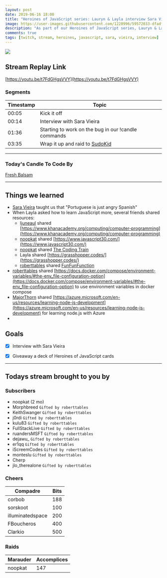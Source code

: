 ```yaml
---
layout: post
date: 2019-06-16 18:00
title: "Heroines of JavaScript series: Lauryn & Layla interview Sara Vieira"
image: https://user-images.githubusercontent.com/1228996/59572033-dfadf500-906f-11e9-920e-2da4688f9edf.png
description: "As part of our Heroines of JavaScript series, Lauryn & Layla interview Sara Vieira."
comments: true
tags: [twitch, stream, heroines, javascript, sara, vieira, interview]
---
```


<img src="{{page.image}}"/>

## Stream Replay Link

[https://youtu.be/t7FdGHgsVVY](https://youtu.be/t7FdGHgsVVY)

<!--more-->

### Segments

| Timestamp | Topic                                                         |
| ---       | ---                                                           |
| 00:05     | Kick it off                                                   |
| 00:14     | Interview with Sara Vieira                                    |
| 01:36     | Starting to work on the bug in our !candle commands           |
| 03:35     | Wrap it up and raid to [SudoKid](https://twitch.tv/sudokid)   |


---

### Today's Candle To Code By

[Fresh Balsam](https://amzn.to/2XHzXQv)

---

## Things we learned

- [Sara Vieira](https://twitter.com/nikkitaftw) taught us that "Portuguese is just angry Spanish"
- When Layla asked how to learn JavaScript more, several friends shared resources:
  - [ljuneaul](https://twitch.tv/ljuneaul) shared [https://www.khanacademy.org/computing/computer-programming](https://www.khanacademy.org/computing/computer-programming)
  - [noopkat](https://twitch.tv/noopkat) shared [https://www.javascript30.com/](https://www.javascript30.com/)
  - [noopkat](https://twitch.tv/noopkat) shared [The Coding Train](https://www.youtube.com/channel/UCvjgXvBlbQiydffZU7m1_aw)
  - Layla shared [https://grasshopper.codes/](https://grasshopper.codes/)
  - [roberttables](https://twitch.tv/roberttables) shared [FunFunFunction](https://www.youtube.com/channel/UCO1cgjhGzsSYb1rsB4bFe4Q)
- [roberttables](https://twitch.tv/roberttables) shared [https://docs.docker.com/compose/environment-variables/#the-env_file-configuration-option](https://docs.docker.com/compose/environment-variables/#the-env_file-configuration-option) to use environment variables in docker compose
- [MajorThorn](https://twitch.tv/majorthorn) shared [https://azure.microsoft.com/en-us/resources/learning-node-js-development](https://azure.microsoft.com/en-us/resources/learning-node-js-development) for learning node.js with Azure
-


## Goals

- [x] Interview with Sara Vieira
- [x] Giveaway a deck of Heroines of JavaScript cards


---

## Todays stream brought to you by

### Subscribers

- noopkat (2 mo)
- Morphbreed `Gifted by roberttables`
- KeithSwanger `Gifted by roberttables`
- j0rdi `Gifted by roberttables`
- kulu83 `Gifted by roberttables`
- FullStackLive `Gifted by roberttables`
- ruandersMSFT `Gifted by roberttables`
- dejawu_ `Gifted by roberttables`
- er1qq `Gifted by roberttables`
- iScreemCodes `Gifted by roberttables`
- monteslu `Gifted by roberttables`
- Cherp
- jlo_therealone `Gifted by roberttables`


### Cheers

| Compadre            | Bits      |
| ---                 | ---       |
| corbob              | 188       |
| sorskoot            | 100       |
| illuminatedspace    | 200       |
| FBoucheros          | 400       |
| Clarkio             | 500       |

### Raids

| Marauder      | Accomplices   |
| ---           | ---           |
| noopkat       | 147           |
